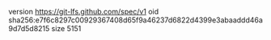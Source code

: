 version https://git-lfs.github.com/spec/v1
oid sha256:e7f6c8297c00929367408d65f9a46237d6822d4399e3abaaddd46a9d7d5d8215
size 5151

